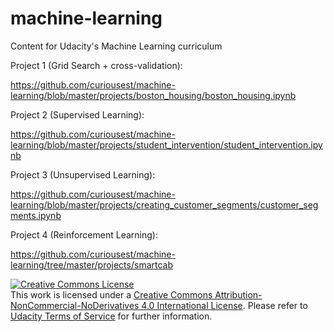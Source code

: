 # machine-learning
Content for Udacity's Machine Learning curriculum

Project 1 (Grid Search + cross-validation):

https://github.com/curiousest/machine-learning/blob/master/projects/boston_housing/boston_housing.ipynb


Project 2 (Supervised Learning):

https://github.com/curiousest/machine-learning/blob/master/projects/student_intervention/student_intervention.ipynb

Project 3 (Unsupervised Learning):

https://github.com/curiousest/machine-learning/blob/master/projects/creating_customer_segments/customer_segments.ipynb

Project 4 (Reinforcement Learning):

https://github.com/curiousest/machine-learning/tree/master/projects/smartcab

<a rel="license" href="http://creativecommons.org/licenses/by-nc-nd/4.0/"><img alt="Creative Commons License" style="border-width:0" src="https://i.creativecommons.org/l/by-nc-nd/4.0/88x31.png" /></a><br />This work is licensed under a <a rel="license" href="http://creativecommons.org/licenses/by-nc-nd/4.0/">Creative Commons Attribution-NonCommercial-NoDerivatives 4.0 International License</a>. Please refer to [Udacity Terms of Service](https://www.udacity.com/legal) for further information.
